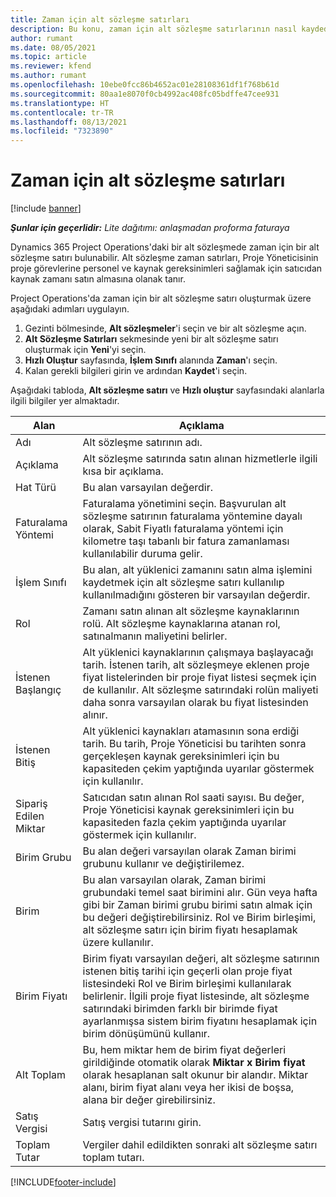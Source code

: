 ```yaml
---
title: Zaman için alt sözleşme satırları
description: Bu konu, zaman için alt sözleşme satırlarının nasıl kaydedileceğini ve satıcılardan satın alınan zamanın nasıl kaydedileceğini açıklar.
author: rumant
ms.date: 08/05/2021
ms.topic: article
ms.reviewer: kfend
ms.author: rumant
ms.openlocfilehash: 10ebe0fcc86b4652ac01e28108361df1f768b61d
ms.sourcegitcommit: 80aa1e8070f0cb4992ac408fc05bdffe47cee931
ms.translationtype: HT
ms.contentlocale: tr-TR
ms.lasthandoff: 08/13/2021
ms.locfileid: "7323890"
---
```

# <a name="subcontract-lines-for-time"></a>Zaman için alt sözleşme satırları

[!include [banner](../../includes/dataverse-preview.md)]

_**Şunlar için geçerlidir:** Lite dağıtımı: anlaşmadan proforma faturaya_

Dynamics 365 Project Operations'daki bir alt sözleşmede zaman için bir alt sözleşme satırı bulunabilir. Alt sözleşme zaman satırları, Proje Yöneticisinin proje görevlerine personel ve kaynak gereksinimleri sağlamak için satıcıdan kaynak zamanı satın almasına olanak tanır.

Project Operations'da zaman için bir alt sözleşme satırı oluşturmak üzere aşağıdaki adımları uygulayın.

1. Gezinti bölmesinde, **Alt sözleşmeler**'i seçin ve bir alt sözleşme açın.
2. **Alt Sözleşme Satırları** sekmesinde yeni bir alt sözleşme satırı oluşturmak için **Yeni**'yi seçin.
3. **Hızlı Oluştur** sayfasında, **İşlem Sınıfı** alanında **Zaman**'ı seçin.
4. Kalan gerekli bilgileri girin ve ardından **Kaydet**'i seçin.

  Aşağıdaki tabloda, **Alt sözleşme satırı** ve **Hızlı oluştur** sayfasındaki alanlarla ilgili bilgiler yer almaktadır.

| **Alan** | **Açıklama** |
| --- | --- |
| Adı | Alt sözleşme satırının adı. |
| Açıklama | Alt sözleşme satırında satın alınan hizmetlerle ilgili kısa bir açıklama. | 
| Hat Türü | Bu alan varsayılan değerdir.  |
| Faturalama Yöntemi | Faturalama yönetimini seçin. Başvurulan alt sözleşme satırının faturalama yöntemine dayalı olarak, Sabit Fiyatlı faturalama yöntemi için kilometre taşı tabanlı bir fatura zamanlaması kullanılabilir duruma gelir. |
| İşlem Sınıfı | Bu alan, alt yüklenici zamanını satın alma işlemini kaydetmek için alt sözleşme satırı kullanılıp kullanılmadığını gösteren bir varsayılan değerdir. |
| Rol | Zamanı satın alınan alt sözleşme kaynaklarının rolü. Alt sözleşme kaynaklarına atanan rol, satınalmanın maliyetini belirler. |
| İstenen Başlangıç | Alt yüklenici kaynaklarının çalışmaya başlayacağı tarih. İstenen tarih, alt sözleşmeye eklenen proje fiyat listelerinden bir proje fiyat listesi seçmek için de kullanılır. Alt sözleşme satırındaki rolün maliyeti daha sonra varsayılan olarak bu fiyat listesinden alınır. |
| İstenen Bitiş | Alt yüklenici kaynakları atamasının sona erdiği tarih. Bu tarih, Proje Yöneticisi bu tarihten sonra gerçekleşen kaynak gereksinimleri için bu kapasiteden çekim yaptığında uyarılar göstermek için kullanılır. |
| Sipariş Edilen Miktar | Satıcıdan satın alınan Rol saati sayısı. Bu değer, Proje Yöneticisi kaynak gereksinimleri için bu kapasiteden fazla çekim yaptığında uyarılar göstermek için kullanılır. |
| Birim Grubu | Bu alan değeri varsayılan olarak Zaman birimi grubunu kullanır ve değiştirilemez.  |
| Birim | Bu alan varsayılan olarak, Zaman birimi grubundaki temel saat birimini alır. Gün veya hafta gibi bir Zaman birimi grubu birimi satın almak için bu değeri değiştirebilirsiniz. Rol ve Birim birleşimi, alt sözleşme satırı için birim fiyatı hesaplamak üzere kullanılır. |
| Birim Fiyatı | Birim fiyatı varsayılan değeri, alt sözleşme satırının istenen bitiş tarihi için geçerli olan proje fiyat listesindeki Rol ve Birim birleşimi kullanılarak belirlenir. İlgili proje fiyat listesinde, alt sözleşme satırındaki birimden farklı bir birimde fiyat ayarlanmışsa sistem birim fiyatını hesaplamak için birim dönüşümünü kullanır. |
| Alt Toplam | Bu, hem miktar hem de birim fiyat değerleri girildiğinde otomatik olarak **Miktar x Birim fiyat** olarak hesaplanan salt okunur bir alandır. Miktar alanı, birim fiyat alanı veya her ikisi de boşsa, alana bir değer girebilirsiniz. |
| Satış Vergisi |  Satış vergisi tutarını girin. |
| Toplam Tutar | Vergiler dahil edildikten sonraki alt sözleşme satırı toplam tutarı. |


[!INCLUDE[footer-include](../../includes/footer-banner.md)]
